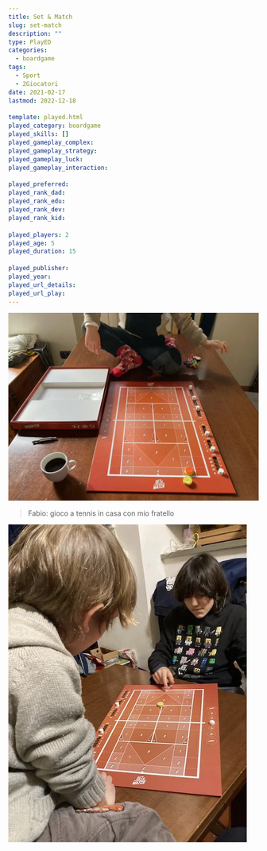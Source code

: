 ```yaml
---
title: Set & Match
slug: set-match
description: ""
type: PlayED
categories:
  - boardgame
tags:
  - Sport
  - 2Giocatori
date: 2021-02-17
lastmod: 2022-12-18

template: played.html
played_category: boardgame
played_skills: []
played_gameplay_complex:
played_gameplay_strategy:
played_gameplay_luck:
played_gameplay_interaction:

played_preferred:
played_rank_dad: 
played_rank_edu:
played_rank_dev:
played_rank_kid: 

played_players: 2
played_age: 5
played_duration: 15

played_publisher: 
played_year: 
played_url_details: 
played_url_play: 
---
```


![](img/set_match_featured.webp)

> Fabio: gioco a tennis in casa con mio fratello

![](img/set_match_2.webp)
